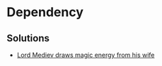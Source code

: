 # Dependency

## Solutions

* [Lord Mediev draws magic energy from his wife](../solutions/lord-mediev-draws-magic-energy-from-his-wife.md)
